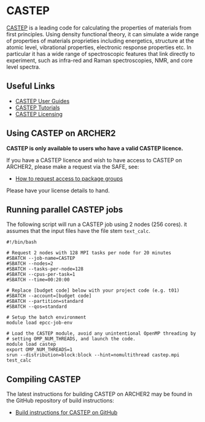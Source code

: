 # CASTEP

[CASTEP](http://www.castep.org) is a leading code for calculating the
properties of materials from first principles. Using density functional
theory, it can simulate a wide range of properties of materials
proprieties including energetics, structure at the atomic level,
vibrational properties, electronic response properties etc. In
particular it has a wide range of spectroscopic features that link
directly to experiment, such as infra-red and Raman spectroscopies, NMR,
and core level spectra.

## Useful Links

   - [CASTEP User Guides](http://www.castep.org/CASTEP/Documentation)
   - [CASTEP Tutorials](http://www.castep.org/CASTEP/OnlineTutorials)
   - [CASTEP Licensing](http://www.castep.org/CASTEP/GettingCASTEP)

## Using CASTEP on ARCHER2

**CASTEP is only available to users who have a valid CASTEP licence.**

If you have a CASTEP licence and wish to have access to CASTEP on
ARCHER2, please make a request via the SAFE, see:

   - [How to request access to package
     groups](https://epcced.github.io/safe-docs/safe-for-users/#how-to-request-access-to-a-package-group)

Please have your license details to hand.

## Running parallel CASTEP jobs

The following script will run a CASTEP job using 2 nodes (256 cores). it
assumes that the input files have the file stem `text_calc`.

```
#!/bin/bash

# Request 2 nodes with 128 MPI tasks per node for 20 minutes
#SBATCH --job-name=CASTEP
#SBATCH --nodes=2
#SBATCH --tasks-per-node=128
#SBATCH --cpus-per-task=1
#SBATCH --time=00:20:00

# Replace [budget code] below with your project code (e.g. t01)
#SBATCH --account=[budget code]
#SBATCH --partition=standard
#SBATCH --qos=standard

# Setup the batch environment
module load epcc-job-env

# Load the CASTEP module, avoid any unintentional OpenMP threading by
# setting OMP_NUM_THREADS, and launch the code.
module load castep
export OMP_NUM_THREADS=1
srun --distribution=block:block --hint=nomultithread castep.mpi test_calc
```

## Compiling CASTEP

The latest instructions for building CASTEP on ARCHER2 may be found in
the GitHub repository of build instructions:

   - [Build instructions for CASTEP on
     GitHub](https://github.com/hpc-uk/build-instructions/tree/master/CASTEP)
